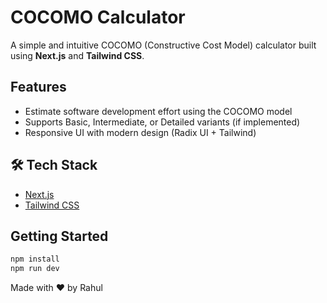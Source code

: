 # COCOMO Calculator

A simple and intuitive COCOMO (Constructive Cost Model) calculator built using **Next.js** and **Tailwind CSS**.

##  Features

- Estimate software development effort using the COCOMO model
- Supports Basic, Intermediate, or Detailed variants (if implemented)
- Responsive UI with modern design (Radix UI + Tailwind)

## 🛠 Tech Stack

- [Next.js](https://nextjs.org/)
- [Tailwind CSS](https://tailwindcss.com/)

##  Getting Started

```bash
npm install
npm run dev
```
Made with ❤️ by Rahul

